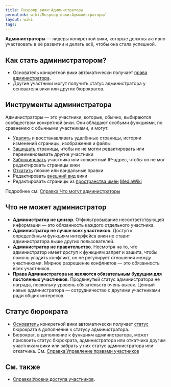 ```yaml
---
title: Ruspoop вики:Администраторы
permalink: wiki/Ruspoop_вики:Администраторы/
layout: wiki
tags:
---
```


**Администраторы** — лидеры конкретной вики, которые должны активно
участвовать в её развитии и делать всё, чтобы она стала успешной.

## Как стать администратором?

-   Основатель конкретной вики автоматически получает [права
    администратора](Справка:Уровни_доступа_участников "wikilink").
-   Другие участники могут получить статус администратора у основателя
    вики или других бюрократов.

## Инструменты администратора

Администраторы — это участники, которые, обычно, выбираются сообществом
конкретной вики. Они обладают особыми функциями, по сравнению с обычными
участниками, и могут:

-   [Удалять](Справка:Удаление "wikilink") и восстанавливать удалённые
    страницы, истории изменений страницы, изображения и файлы
-   [Защищать](Справка:Защита_страниц "wikilink") страницы, чтобы их не
    могли редактировать или переименовывать другие участники
-   [Заблокировать](Справка:Блокирование "wikilink") участника или
    конкретный IP-адрес, чтобы он не мог редактировать страницы вики
-   [Откатить](Справка:Отмена_и_откат_правок "wikilink") плохие или
    вандальные правки
-   Редактировать [внешний вид](Справка:Конструктор_тем "wikilink") вики
-   Редактировать страницы из [пространства
    имён](Справка:Пространства_имён "wikilink")
    [MediaWiki](Справка:MediaWiki "wikilink")

Подробнее см. [Справка:Что могут
администраторы](Справка:Что_могут_администраторы "wikilink")

## Что не может администратор

-   **Администратор не цензор**. Отфильтровывание несоответствующей
    информации — это обязанность каждого отдельного участника.
-   **Администратор не лучше всех участников**. Доступ к определённым
    функциям интерфейса вики не ставит администратора выше других
    пользователей.
-   **Администратор не правительство**. Несмотря на то, что
    администратор имеет доступ к функциям запрет и защита, чтобы помочь
    уладить конфликт, он не регулирует отношения между участниками.
    Мирное разрешение конфликтов — это обязанность всех участников.
-   **Права Администратора не являются обязательным будущим для
    постоянных участников**. Продвинутый статус администратора не
    награда, поскольку уровень обязательств очень высок. Ценный навык
    администратора — сотрудничество с другими участниками ради общих
    интересов.

## Статус бюрократа

-   [Основатель](Справка:Основатели "wikilink") конкретной вики
    автоматически получает
    [статус](Справка:Уровни_доступа_участников "wikilink") бюрократа в
    дополнение к статусу администратора.
-   Бюрократ, в дополнение к функциям администратора, может присвоить
    статус бюрократа, администратора или откатчика другим участникам
    вики или забрать у них статус администратора или откатчика. См.
    [Справка:Управление правами
    участников](Справка:Управление_правами_участников "wikilink")

## См. также

-   [Справка:Уровни доступа
    участников](Справка:Уровни_доступа_участников "wikilink").
